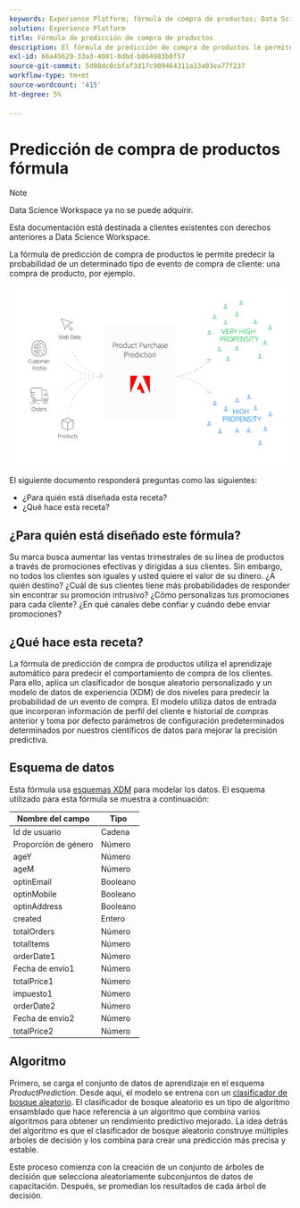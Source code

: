 ```yaml
---
keywords: Experience Platform; fórmula de compra de productos; Data Science Espacio de trabajo; temas populares; Recetas; Pre versión fórmula
solution: Experience Platform
title: Fórmula de predicción de compra de productos
description: El fórmula de predicción de compra de productos le permite predecir la probabilidad de un determinado tipo de Evento de compra de cliente, es decir, la compra de un producto, por instancia.
exl-id: 66a45629-33a3-4081-8dbd-b864983b8f57
source-git-commit: 5d98dc0cbfaf3d17c909464311a33a03ea77f237
workflow-type: tm+mt
source-wordcount: '415'
ht-degree: 5%

---
```


# Predicción de compra de productos fórmula

>[!NOTE]
>
>Data Science Workspace ya no se puede adquirir.
>
>Esta documentación está destinada a clientes existentes con derechos anteriores a Data Science Workspace.

La fórmula de predicción de compra de productos le permite predecir la probabilidad de un determinado tipo de evento de compra de cliente: una compra de producto, por ejemplo.

![](../images/pre-built-recipes/ppp_bigpicture.png)

El siguiente documento responderá preguntas como las siguientes:
* ¿Para quién está diseñada esta receta?
* ¿Qué hace esta receta?

## ¿Para quién está diseñado este fórmula?

Su marca busca aumentar las ventas trimestrales de su línea de productos a través de promociones efectivas y dirigidas a sus clientes. Sin embargo, no todos los clientes son iguales y usted quiere el valor de su dinero. ¿A quién destino? ¿Cuál de sus clientes tiene más probabilidades de responder sin encontrar su promoción intrusivo? ¿Cómo personalizas tus promociones para cada cliente? ¿En qué canales debe confiar y cuándo debe enviar promociones?

## ¿Qué hace esta receta?

La fórmula de predicción de compra de productos utiliza el aprendizaje automático para predecir el comportamiento de compra de los clientes. Para ello, aplica un clasificador de bosque aleatorio personalizado y un modelo de datos de experiencia (XDM) de dos niveles para predecir la probabilidad de un evento de compra. El modelo utiliza datos de entrada que incorporan información de perfil del cliente e historial de compras anterior y toma por defecto parámetros de configuración predeterminados determinados por nuestros científicos de datos para mejorar la precisión predictiva.

## Esquema de datos

Esta fórmula usa [esquemas XDM](../../xdm/home.md) para modelar los datos. El esquema utilizado para esta fórmula se muestra a continuación:

| Nombre del campo | Tipo |
| --- | --- |
| Id de usuario | Cadena |
| Proporción de género | Número |
| ageY | Número |
| ageM | Número |
| optinEmail | Booleano |
| optinMobile | Booleano |
| optinAddress | Booleano |
| created | Entero |
| totalOrders | Número |
| totalItems | Número |
| orderDate1 | Número |
| Fecha de envío1 | Número |
| totalPrice1 | Número |
| impuesto1 | Número |
| orderDate2 | Número |
| Fecha de envío2 | Número |
| totalPrice2 | Número |


## Algoritmo

Primero, se carga el conjunto de datos de aprendizaje en el esquema *ProductPrediction*. Desde aquí, el modelo se entrena con un [clasificador de bosque aleatorio](https://scikit-learn.org/stable/modules/generated/sklearn.ensemble.RandomForestClassifier.html). El clasificador de bosque aleatorio es un tipo de algoritmo ensamblado que hace referencia a un algoritmo que combina varios algoritmos para obtener un rendimiento predictivo mejorado. La idea detrás del algoritmo es que el clasificador de bosque aleatorio construye múltiples árboles de decisión y los combina para crear una predicción más precisa y estable.

Este proceso comienza con la creación de un conjunto de árboles de decisión que selecciona aleatoriamente subconjuntos de datos de capacitación. Después, se promedian los resultados de cada árbol de decisión.
